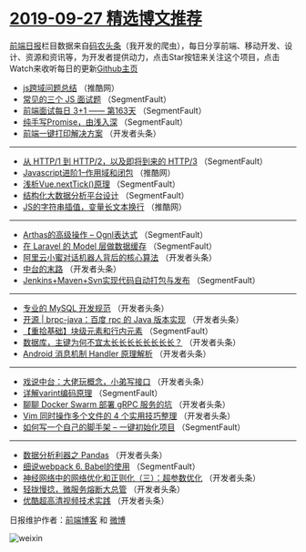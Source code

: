 # [2019-09-27 精选博文推荐](http://hao.caibaojian.com/date/2019/09/27)

[前端日报](http://caibaojian.com/c/news)栏目数据来自[码农头条](http://hao.caibaojian.com/)（我开发的爬虫），每日分享前端、移动开发、设计、资源和资讯等，为开发者提供动力，点击Star按钮来关注这个项目，点击Watch来收听每日的更新[Github主页](https://github.com/kujian/frontendDaily)
* [js跨域问题总结](http://hao.caibaojian.com/126172.html) （推酷网）
* [常见的三个 JS 面试题](http://hao.caibaojian.com/126097.html) （SegmentFault）
* [前端面试每日 3+1 —— 第163天](http://hao.caibaojian.com/126111.html) （SegmentFault）
* [纯手写Promise，由浅入深](http://hao.caibaojian.com/126095.html) （SegmentFault）
* [前端一键打印解决方案](http://hao.caibaojian.com/126129.html) （开发者头条）

***
* [从 HTTP/1 到 HTTP/2，以及即将到来的 HTTP/3](http://hao.caibaojian.com/126099.html) （SegmentFault）
* [Javascript进阶1&#8211;作用域和闭包](http://hao.caibaojian.com/126171.html) （推酷网）
* [浅析Vue.nextTick()原理](http://hao.caibaojian.com/126105.html) （SegmentFault）
* [结构化大数据分析平台设计](http://hao.caibaojian.com/126108.html) （SegmentFault）
* [JS的字符串插值，变量长文本换行](http://hao.caibaojian.com/126170.html) （推酷网）

***
* [Arthas的高级操作 &#8211; Ognl表达式](http://hao.caibaojian.com/126101.html) （SegmentFault）
* [在 Laravel 的 Model 层做数据缓存](http://hao.caibaojian.com/126102.html) （SegmentFault）
* [阿里云小蜜对话机器人背后的核心算法](http://hao.caibaojian.com/126139.html) （开发者头条）
* [中台的末路](http://hao.caibaojian.com/126113.html) （开发者头条）
* [Jenkins+Maven+Svn实现代码自动打包与发布](http://hao.caibaojian.com/126103.html) （SegmentFault）

***
* [专业的 MySQL 开发规范](http://hao.caibaojian.com/126114.html) （开发者头条）
* [开源 | brpc-java：百度 rpc 的 Java 版本实现](http://hao.caibaojian.com/126127.html) （开发者头条）
* [【重拾基础】块级元素和行内元素](http://hao.caibaojian.com/126104.html) （SegmentFault）
* [数据库，主键为何不宜太长长长长长长长长？](http://hao.caibaojian.com/126115.html) （开发者头条）
* [Android 消息机制 Handler 原理解析](http://hao.caibaojian.com/126128.html) （开发者头条）

***
* [戏说中台：大佬玩概念，小弟写接口](http://hao.caibaojian.com/126116.html) （开发者头条）
* [详解varint编码原理](http://hao.caibaojian.com/126106.html) （SegmentFault）
* [聊聊 Docker Swarm 部署 gRPC 服务的坑](http://hao.caibaojian.com/126151.html) （开发者头条）
* [Vim 同时操作多个文件的 4 个实用技巧整理](http://hao.caibaojian.com/126118.html) （开发者头条）
* [如何写一个自己的脚手架 &#8211; 一键初始化项目](http://hao.caibaojian.com/126096.html) （SegmentFault）

***
* [数据分析利器之 Pandas](http://hao.caibaojian.com/126130.html) （开发者头条）
* [细说webpack 6. Babel的使用](http://hao.caibaojian.com/126107.html) （SegmentFault）
* [神经网络中的网络优化和正则化（三）：超参数优化](http://hao.caibaojian.com/126153.html) （开发者头条）
* [轻拢慢捻，微服务熔断大总管](http://hao.caibaojian.com/126119.html) （开发者头条）
* [优酷超高清视频技术实践](http://hao.caibaojian.com/126131.html) （开发者头条）

日报维护作者：[前端博客](http://caibaojian.com/) 和 [微博](http://caibaojian.com/go/weibo)

![weixin](https://user-images.githubusercontent.com/3055447/38468989-651132ac-3b80-11e8-8e6b-15122322a9d7.png)